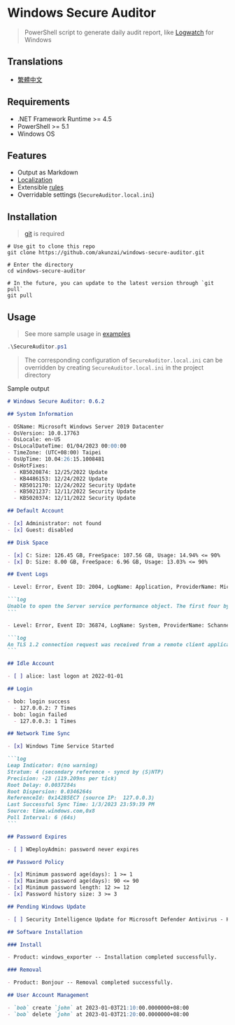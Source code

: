 # Windows Secure Auditor

> PowerShell script to generate daily audit report, like [Logwatch](https://sourceforge.net/projects/logwatch/) for Windows

## Translations

- [繁體中文](./README.zh-TW.md)

## Requirements

- .NET Framework Runtime >= 4.5
- PowerShell >= 5.1
- Windows OS

## Features

- Output as Markdown
- [Localization](https://learn.microsoft.com/powershell/module/microsoft.powershell.core/about/about_script_internationalization)
- Extensible [rules](./rules/)
- Overridable settings (`SecureAuditor.local.ini`)

## Installation

> [git](https://git-scm.com/downloads) is required

```powershll
# Use git to clone this repo
git clone https://github.com/akunzai/windows-secure-auditor.git

# Enter the directory
cd windows-secure-auditor

# In the future, you can update to the latest version through `git pull`
git pull
```

## Usage

> See more sample usage in [examples](./examples/)

```powershell
.\SecureAuditor.ps1
```

> The corresponding configuration of `SecureAuditor.local.ini` can be overridden by creating `SecureAuditor.local.ini` in the project directory

Sample output

````markdown
# Windows Secure Auditor: 0.6.2

## System Information

- OSName: Microsoft Windows Server 2019 Datacenter
- OsVersion: 10.0.17763
- OsLocale: en-US
- OsLocalDateTime: 01/04/2023 00:00:00
- TimeZone: (UTC+08:00) Taipei
- OsUpTime: 10.04:26:15.1008481
- OsHotFixes:
  - KB5020874: 12/25/2022 Update
  - KB4486153: 12/24/2022 Update
  - KB5012170: 12/24/2022 Security Update
  - KB5021237: 12/11/2022 Security Update
  - KB5020374: 12/11/2022 Security Update

## Default Account

- [x] Administrator: not found
- [x] Guest: disabled

## Disk Space

- [x] C: Size: 126.45 GB, FreeSpace: 107.56 GB, Usage: 14.94% <= 90%
- [x] D: Size: 8.00 GB, FreeSpace: 6.96 GB, Usage: 13.03% <= 90%

## Event Logs

- Level: Error, Event ID: 2004, LogName: Application, ProviderName: Microsoft-Windows-PerfNet, Count: 1

```log
Unable to open the Server service performance object. The first four bytes (DWORD) of the Data section contains the status code.
```

- Level: Error, Event ID: 36874, LogName: System, ProviderName: Schannel, Count: 25

```log
An TLS 1.2 connection request was received from a remote client application, but none of the cipher suites supported by the client application are supported by the server. The TLS connection request has failed.
```

## Idle Account

- [ ] alice: last logon at 2022-01-01

## Login

- bob: login success
  - 127.0.0.2: 7 Times
- bob: login failed
  - 127.0.0.3: 1 Times

## Network Time Sync

- [x] Windows Time Service Started

```log
Leap Indicator: 0(no warning)
Stratum: 4 (secondary reference - syncd by (S)NTP)
Precision: -23 (119.209ns per tick)
Root Delay: 0.0037284s
Root Dispersion: 0.0346264s
ReferenceId: 0x142B5EC7 (source IP:  127.0.0.3)
Last Successful Sync Time: 1/3/2023 23:59:39 PM
Source: time.windows.com,0x8
Poll Interval: 6 (64s)
```

## Password Expires

- [ ] WDeployAdmin: password never expires

## Password Policy

- [x] Minimum password age(days): 1 >= 1
- [x] Maximum password age(days): 90 <= 90
- [x] Minimum password length: 12 >= 12
- [x] Password history size: 3 >= 3

## Pending Windows Update

- [ ] Security Intelligence Update for Microsoft Defender Antivirus - KB2267602 (Version 1.381.1969.0)

## Software Installation

### Install

- Product: windows_exporter -- Installation completed successfully.

### Removal

- Product: Bonjour -- Removal completed successfully.

## User Account Management

- `bob` create `john` at 2023-01-03T21:10:00.0000000+08:00
- `bob` delete `john` at 2023-01-03T21:20:00.0000000+08:00
````
